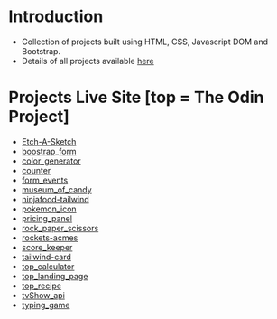 # Introduction
- Collection of projects built using HTML, CSS, Javascript DOM and Bootstrap.
- Details of all projects available [here](https://chewzzz1014.github.io/portfolio-website-projects-page/)


# Projects Live Site [top = The Odin Project]
- [Etch-A-Sketch](https://chewzzz-etch-a-sketch.netlify.app/)
- [boostrap_form](https://chewzzz-boostrap-form.netlify.app/)
- [color_generator](https://chewzzz-color-generator.netlify.app/)
- [counter](https://chewzzz-counter.netlify.app/)
- [form_events](https://chewzzz-form-events.netlify.app/)
- [museum_of_candy](https://chewzzz-museum-of-candy.netlify.app/)
- [ninjafood-tailwind](https://chewzzz-ninjafood-tailwind.netlify.app/)
- [pokemon_icon](https://chewzzz-pokemon-icon.netlify.app/)
- [pricing_panel](https://chewzzz-pricing-panel.netlify.app/)
- [rock_paper_scissors](https://chewzzz-rock-paper-scissors.netlify.app/)
- [rockets-acmes](https://chewzzz-rockets-acme.netlify.app/)
- [score_keeper](https://chewzzz-score-keeper.netlify.app/)
- [tailwind-card](https://chewzzz-tailwind-card.netlify.app/)
- [top_calculator](https://chewzzz-top-calculator.netlify.app/)
- [top_landing_page](https://chewzzz-top-landing-page.netlify.app/)
- [top_recipe](https://chewzzz-top-recipe.netlify.app/)
- [tvShow_api](https://chewzzz-tvshow-api.netlify.app/)
- [typing_game](https://chewzzz-typing-game.netlify.app/)

